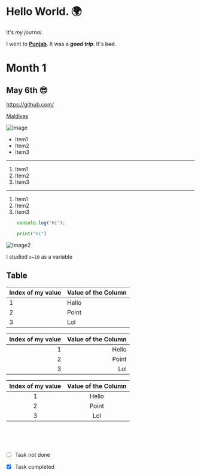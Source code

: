 # Hello World. 🌍

It's *my journal*. 

I went to [**Punjab**][1]. It was a ***good trip***. It's ~~bad~~.

# Month 1
## May 6th 😎
https://github.com/

[Maldives](https://www.bbc.com/news/world-south-asia-12651486 "Link to Maldives")

![Image](https://picsum.photos/200/300)

<!-- -,+,* can also be used-->

- Item1
- Item2
- Item3

---

1. Item1
2. Item2
3. Item3

---
<!-- OR -->
1. Item1
1. Item2
1. Item3


```js
    console.log("Hi");
```

```py
    print("Hi")
```

![Image2](./image.png)

I studied `x=10` as a variable

## Table
|Index of my value|Value of the Column|
|--|--|
|1|Hello|
|2|Point|
|3|Lol|

|Index of my value|Value of the Column|
|--:|--:|
|1|Hello|
|2|Point|
|3|Lol|

|Index of my value|Value of the Column|
|:--:|:--:|
|1|Hello|
|2|Point|
|3|Lol|

<br/><br/><br/>
- [ ] Task not done
- [x] Task completed





<!-- Link References -->
[1]: https://www.bbc.com/news/world-south-asia-12651486

